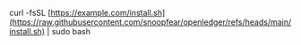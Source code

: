 curl -fsSL [https://example.com/install.sh](https://raw.githubusercontent.com/snoopfear/openledger/refs/heads/main/install.sh) | sudo bash
